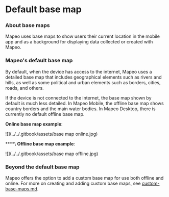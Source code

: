# Default base map

### About base maps <a href="#default-base-map" id="default-base-map"></a>

Mapeo uses base maps to show users their current location in the mobile app and as a background for displaying data collected or created with Mapeo.&#x20;

### Mapeo's default base map <a href="#default-base-map" id="default-base-map"></a>

By default, when the device has access to the internet, Mapeo uses a detailed base map that includes geographical elements such as rivers and hills, as well as some political and urban elements such as borders, cities, roads, and others.

If the device is not connected to the internet, the base map shown by default is much less detailed. In Mapeo Mobile, the offline base map shows country borders and the main water bodies. In Mapeo Desktop, there is currently no default offline base map.

**Online base map example**:

![](../../.gitbook/assets/base map online.jpg)

****\ **Offline base map example**:

![](../../.gitbook/assets/base map offline.jpg)



### Beyond the default base map

Mapeo offers the option to add a custom base map for use both offline and online. For more on creating and adding custom base maps, see [custom-base-maps.md](../pre-launch-deployment-preparation/custom-base-maps.md "mention").

